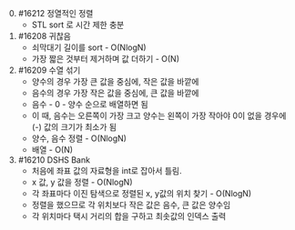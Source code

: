 0. #16212 정열적인 정렬
   - STL sort 로 시간 제한 충분
1. #16208 귀찮음
   - 쇠막대기 길이를 sort - O(NlogN)
   - 가장 짧은 것부터 제거하며 값 더하기 - O(N)
2. #16209 수열 섞기
   - 양수의 경우 가장 큰 값을 중심에, 작은 값을 바깥에
   - 음수의 경우 가장 작은 값을 중심에, 큰 값을 바깥에
   - 음수 - 0 - 양수 순으로 배열하면 됨
   - 이 때, 음수는 오른쪽이 가장 크고 양수는 왼쪽이 가장 작아야
     0이 없을 경우에 (-) 값의 크기가 최소가 됨
   - 양수, 음수 정렬 - O(NlogN)
   - 배열 - O(N)
3. #16210 DSHS Bank
   - 처음에 좌표 값의 자료형을 int로 잡아서 틀림.
   - x 값, y 값을 정렬 - O(NlogN)
   - 각 좌표마다 이진 탐색으로 정렬된 x, y값의 위치 찾기 - O(NlogN)
   - 정렬을 했으므로 각 위치보다 작은 값은 음수, 큰 값은 양수임
   - 각 위치마다 택시 거리의 합을 구하고 최솟값의 인덱스 출력